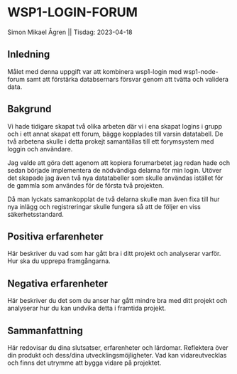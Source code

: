 # WSP1-LOGIN-FORUM

Simon Mikael Ågren || Tisdag: 2023-04-18 

## Inledning

Målet med denna uppgift var att kombinera wsp1-login med wsp1-node-forum samt att förstärka databsernars försvar genom att tvätta och validera data.

## Bakgrund

Vi hade tidigare skapat två olika arbeten där vi i ena skapat logins i grupp och i ett annat skapat ett forum, bägge kopplades till varsin datatabell. De två arbetena skulle i detta prokejt samantällas till ett forymsystem med loggin och användare.

Jag valde att göra dett agenom att kopiera forumarbetet jag redan hade och sedan började implementera de nödvändiga delarna för min login. Utöver det skapade jag även två nya datatabeller som skulle användas istället för de gammla som användes för de första två projekten.

Då man lyckats samankopplat de två delarna skulle man även fixa till hur nya inlägg och registreringar skulle fungera så att de följer en viss säkerhetsstandard. 



## Positiva erfarenheter

Här beskriver du vad som har gått bra i ditt projekt och analyserar varför. Hur ska du upprepa framgångarna.

## Negativa erfarenheter

Här beskriver du det som du anser har gått mindre bra med ditt projekt och analyserar hur du kan undvika detta i framtida projekt.

## Sammanfattning

Här redovisar du dina slutsatser, erfarenheter och lärdomar. Reflektera över din produkt och dess/dina utvecklingsmöjligheter.
Vad kan vidareutvecklas och finns det utrymme att bygga vidare på projektet.